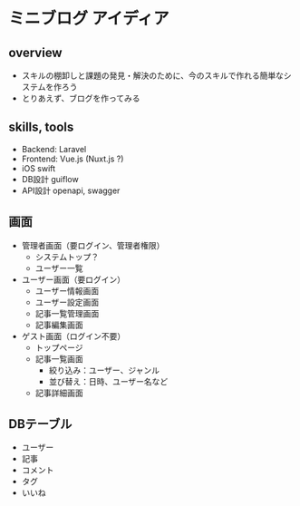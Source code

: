 # ミニブログ アイディア

## overview
- スキルの棚卸しと課題の発見・解決のために、今のスキルで作れる簡単なシステムを作ろう
- とりあえず、ブログを作ってみる

## skills, tools
- Backend: Laravel
- Frontend: Vue.js (Nuxt.js ?)
- iOS swift
- DB設計 guiflow
- API設計 openapi, swagger

## 画面
- 管理者画面（要ログイン、管理者権限）
  - システムトップ？
  - ユーザー一覧
- ユーザー画面（要ログイン）
  - ユーザー情報画面
  - ユーザー設定画面
  - 記事一覧管理画面
  - 記事編集画面
- ゲスト画面（ログイン不要）
  - トップページ
  - 記事一覧画面
    - 絞り込み：ユーザー、ジャンル
    - 並び替え：日時、ユーザー名など
  - 記事詳細画面  

## DBテーブル
- ユーザー
- 記事
- コメント
- タグ
- いいね
